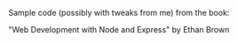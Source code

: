Sample code (possibly with tweaks from me) from the book:

"Web Development with Node and Express"
by Ethan Brown
